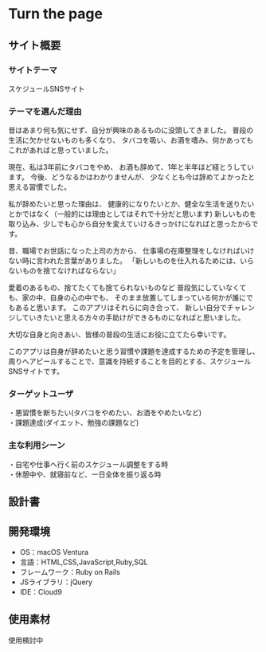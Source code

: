 # Turn the page

## サイト概要
### サイトテーマ
スケジュールSNSサイト

### テーマを選んだ理由
昔はあまり何も気にせず、自分が興味のあるものに没頭してきました。
普段の生活に欠かせないものも多くなり、
タバコを吸い、お酒を嗜み、何かあってもこれがあればと思っていました。

現在、私は3年前にタバコをやめ、
お酒も辞めて、1年と半年ほど経とうしています。
今後、どうなるかはわかりませんが、
少なくとも今は辞めてよかったと思える習慣でした。

私が辞めたいと思った理由は、
健康的になりたいとか、健全な生活を送りたいとかではなく（一般的には理由としてはそれで十分だと思います)
新しいものを取り込み、少しでも心から自分を変えていけるきっかけになればと思ったからです。

昔、職場でお世話になった上司の方から、
仕事場の在庫整理をしなければいけない時に言われた言葉がありました。
「新しいものを仕入れるためには、いらないものを捨てなければならない」

愛着のあるもの、捨てたくても捨てられないものなど
普段気にしていなくても、家の中、自身の心の中でも、
そのまま放置してしまっている何かが誰にでもあると思います。
このアプリはそれらに向き合って、
新しい自分でチャレンジしていきたいと思える方々の手助けができるものになればと思いました。

大切な自身と向きあい、皆様の普段の生活にお役に立てたら幸いです。

このアプリは自身が辞めたいと思う習慣や課題を達成するための予定を管理し、
周りへアピールすることで、意識を持続することを目的とする、スケジュールSNSサイトです。

### ターゲットユーザ
・悪習慣を断ちたい(タバコをやめたい、お酒をやめたいなど)
<br>
・課題達成(ダイエット、勉強の課題など)


### 主な利用シーン
・自宅や仕事へ行く前のスケジュール調整をする時
<br>
・休憩中や、就寝前など、一日全体を振り返る時

## 設計書


## 開発環境
- OS：macOS Ventura
- 言語：HTML,CSS,JavaScript,Ruby,SQL
- フレームワーク：Ruby on Rails
- JSライブラリ：jQuery
- IDE：Cloud9

## 使用素材
使用検討中